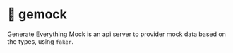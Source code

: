 # 🚀 gemock
Generate Everything Mock is an api server to provider mock data based on the types, using `faker`.
